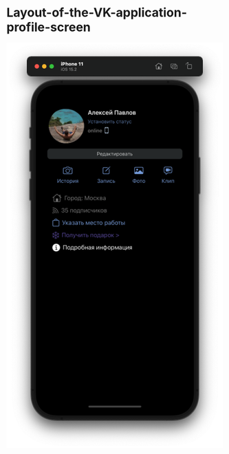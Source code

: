# Layout-of-the-VK-application-profile-screen

![Alt text](https://github.com/georg1856/Layout-of-the-VK-application-profile-screen/blob/master/Pic%20app.png)
